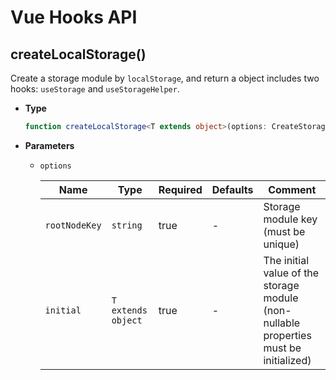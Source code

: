 # Vue Hooks API

## createLocalStorage()

Create a storage module by `localStorage`, and return a object includes two hooks: `useStorage` and `useStorageHelper`.

- **Type**

  ```ts
  function createLocalStorage<T extends object>(options: CreateStorageOptions<T>): CreateStorage<T>;
  ```

- **Parameters**

  - `options`

    | Name          | Type               | Required | Defaults | Comment                                                                               |
    | ------------- | ------------------ | -------- | -------- | ------------------------------------------------------------------------------------- |
    | `rootNodeKey` | `string`           | true     | -        | Storage module key (must be unique)                                                   |
    | `initial`     | `T extends object` | true     | -        | The initial value of the storage module (non-nullable properties must be initialized) |

